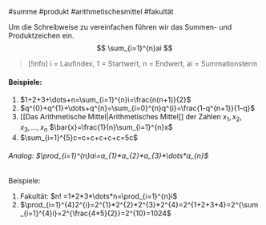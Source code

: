 #summe #produkt #arithmetischesmittel #fakultät

Um die Schreibweise zu vereinfachen führen wir das Summen- und Produktzeichen ein.
$$
\sum_{i=1}^{n}ai
$$
> [!info] i = Laufindex, 1 = Startwert, n = Endwert, ai = Summationsterm

#### Beispiele:

1. $1+2+3+\dots+n=\sum_{i=1}^{n}i=\frac{n(n+1)}{2}$
2. $q^{0}+q^{1}+\dots+q^{n}=\sum_{i=0}^{n}q^{i}=\frac{1-q^{n+1}}{1-q}$
3. [[Das Arithmetische Mittel|Arithmetisches Mittel]] der Zahlen $x_{1},x_{2},x_{3},\dots,x_{n}$  $\bar{x}=\frac{1}{n}\sum_{i=1}^{n}x$
4. $\sum_{i=1}^{5}c=c+c+c+c+c=5c$

###### Analog: $\prod_{i=1}^{n}ai=a_{1}*a_{2}*a_{3}*\dots*a_{n}$

Beispiele:
1. Fakultät: $n! =1*2*3*\dots*n=\prod_{i=1}^{n}i$
2. $\prod_{i=1}^{4}2^{i}=2^{1}*2^{2}*2^{3}*2^{4}=2^{1+2+3+4}=2^{\sum_{i=1}^{4}i}=2^{\frac{4*5}{2}}=2^{10}=1024$





